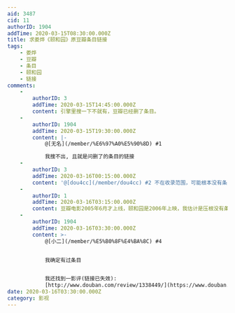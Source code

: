 ```yaml
---
aid: 3487
cid: 11
authorID: 1904
addTime: 2020-03-15T08:30:00.000Z
title: 求娄烨《颐和园》原豆瓣条目链接
tags:
    - 娄烨
    - 豆瓣
    - 条目
    - 颐和园
    - 链接
comments:
    -
        authorID: 3
        addTime: 2020-03-15T14:45:00.000Z
        content: 引擎里搜一下不就有，豆瓣已经删了条目。
    -
        authorID: 1904
        addTime: 2020-03-15T19:30:00.000Z
        content: |-
            @[无名](/member/%E6%97%A0%E5%90%8D) #1

            我搜不出, 且就是问删了的条目的链接
    -
        authorID: 3
        addTime: 2020-03-16T00:15:00.000Z
        content: '@[dou4cc](/member/dou4cc) #2 不在收录范围，可能根本没有条目。'
    -
        authorID: 1
        addTime: 2020-03-16T03:15:00.000Z
        content: 豆瓣电影2005年6月才上线，颐和园是2006年上映，我估计是压根没有条目。
    -
        authorID: 1904
        addTime: 2020-03-16T03:30:00.000Z
        content: >-
            @[小二](/member/%E5%B0%8F%E4%BA%8C) #4


            我确定有过条目


            我还找到一影评(链接已失效):
            [http://www.douban.com/review/1338449/](https://www.douban.com/review/1338449/)
date: 2020-03-16T03:30:00.000Z
category: 影视
---
```



